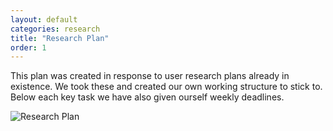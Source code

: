 ```yaml
---
layout: default
categories: research
title: "Research Plan"
order: 1
---
```


This plan was created in response to user research plans already in existence. We took these and created our own working structure to stick to. Below each key task we have also given ourself weekly deadlines.

![Research Plan]({{site.imageurl}}/research-plan.jpg)
